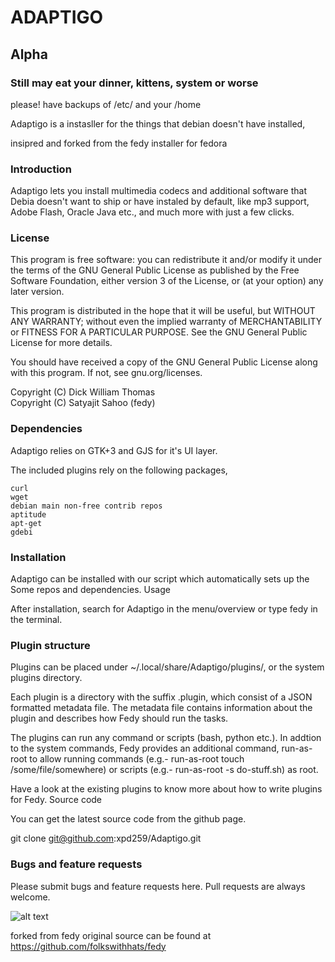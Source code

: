 # ADAPTIGO



## Alpha 
### Still may eat your dinner, kittens, system or worse
please! have backups of /etc/ and your /home



Adaptigo is a instasller for the things that debian doesn't have installed, 

insipred and forked from the fedy installer for fedora

### Introduction

 Adaptigo lets you install multimedia codecs and additional software that Debia doesn't want to ship or have instaled by default, like mp3 support, Adobe Flash, Oracle Java etc., and much more with just a few clicks.


### License

This program is free software: you can redistribute it and/or modify it under the terms of the GNU General Public License as published by the Free Software Foundation, either version 3 of the License, or (at your option) any later version.

This program is distributed in the hope that it will be useful, but WITHOUT ANY WARRANTY; without even the implied warranty of MERCHANTABILITY or FITNESS FOR A PARTICULAR PURPOSE. See the GNU General Public License for more details.

You should have received a copy of the GNU General Public License along with this program. If not, see gnu.org/licenses.

Copyright (C) Dick William Thomas   
Copyright (C) Satyajit Sahoo (fedy)

### Dependencies

Adaptigo relies on GTK+3 and GJS for it's UI layer.

The included plugins rely on the following packages,
	
	curl
    wget
    debian main non-free contrib repos
    aptitude
    apt-get
    gdebi

### Installation

Adaptigo can be installed with our script which automatically sets up the Some repos and dependencies.
Usage

After installation, search for Adaptigo in the menu/overview or type fedy in the terminal.


### Plugin structure


Plugins can be placed under ~/.local/share/Adaptigo/plugins/, or the system plugins directory.

Each plugin is a directory with the suffix .plugin, which consist of a JSON formatted metadata file. The metadata file contains information about the plugin and describes how Fedy should run the tasks.

The plugins can run any command or scripts (bash, python etc.). In addtion to the system commands, Fedy provides an additional command, run-as-root to allow running commands (e.g.- run-as-root touch /some/file/somewhere) or scripts (e.g.- run-as-root -s do-stuff.sh) as root.

Have a look at the existing plugins to know more about how to write plugins for Fedy.
Source code

You can get the latest source code from the github page.


git clone git@github.com:xpd259/Adaptigo.git

### Bugs and feature requests

Please submit bugs and feature requests here. Pull requests are always welcome.



![alt text](https://raw.githubusercontent.com/xpd259/Adaptigo/master/screenshots/Screenshot%20from%202015-08-25%2014%3A21%3A21.png "Screen shot of Apps menu in action")


forked from fedy original source can be found at https://github.com/folkswithhats/fedy
